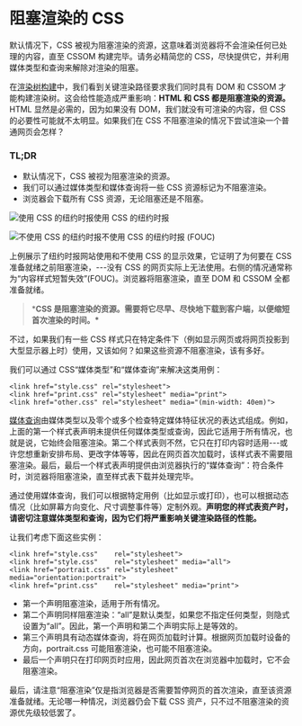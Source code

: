 # 阻塞渲染的 CSS

默认情况下，CSS 被视为阻塞渲染的资源，这意味着浏览器将不会渲染任何已处理的内容，直至 CSSOM 构建完毕。请务必精简您的 CSS，尽快提供它，并利用媒体类型和查询来解除对渲染的阻塞。

在[渲染树构建](https://developers.google.cn/web/fundamentals/performance/critical-rendering-path/render-tree-construction)中，我们看到关键渲染路径要求我们同时具有 DOM 和 CSSOM 才能构建渲染树。这会给性能造成严重影响：**HTML 和 CSS 都是阻塞渲染的资源。** HTML 显然是必需的，因为如果没有 DOM，我们就没有可渲染的内容，但 CSS 的必要性可能就不太明显。如果我们在 CSS 不阻塞渲染的情况下尝试渲染一个普通网页会怎样？

### TL;DR

- 默认情况下，CSS 被视为阻塞渲染的资源。
- 我们可以通过媒体类型和媒体查询将一些 CSS 资源标记为不阻塞渲染。
- 浏览器会下载所有 CSS 资源，无论阻塞还是不阻塞。

![使用 CSS 的纽约时报](https://developers.google.cn/web/fundamentals/performance/critical-rendering-path/images/nytimes-css-device.png)使用 CSS 的纽约时报

![不使用 CSS 的纽约时报](https://developers.google.cn/web/fundamentals/performance/critical-rendering-path/images/nytimes-nocss-device.png)不使用 CSS 的纽约时报 (FOUC)

上例展示了纽约时报网站使用和不使用 CSS 的显示效果，它证明了为何要在 CSS 准备就绪之前阻塞渲染，---没有 CSS 的网页实际上无法使用。右侧的情况通常称为“内容样式短暂失效”(FOUC)。浏览器将阻塞渲染，直至 DOM 和 CSSOM 全都准备就绪。

> ***CSS 是阻塞渲染的资源。需要将它尽早、尽快地下载到客户端，以便缩短首次渲染的时间。\***

不过，如果我们有一些 CSS 样式只在特定条件下（例如显示网页或将网页投影到大型显示器上时）使用，又该如何？如果这些资源不阻塞渲染，该有多好。

我们可以通过 CSS“媒体类型”和“媒体查询”来解决这类用例：

```
<link href="style.css" rel="stylesheet">
<link href="print.css" rel="stylesheet" media="print">
<link href="other.css" rel="stylesheet" media="(min-width: 40em)">
```

[媒体查询](https://developers.google.cn/web/fundamentals/design-and-ux/responsive/#use-css-media-queries-for-responsiveness)由媒体类型以及零个或多个检查特定媒体特征状况的表达式组成。例如，上面的第一个样式表声明未提供任何媒体类型或查询，因此它适用于所有情况，也就是说，它始终会阻塞渲染。第二个样式表则不然，它只在打印内容时适用---或许您想重新安排布局、更改字体等等，因此在网页首次加载时，该样式表不需要阻塞渲染。最后，最后一个样式表声明提供由浏览器执行的“媒体查询”：符合条件时，浏览器将阻塞渲染，直至样式表下载并处理完毕。

通过使用媒体查询，我们可以根据特定用例（比如显示或打印），也可以根据动态情况（比如屏幕方向变化、尺寸调整事件等）定制外观。**声明您的样式表资产时，请密切注意媒体类型和查询，因为它们将严重影响关键渲染路径的性能。**

让我们考虑下面这些实例：

```
<link href="style.css"    rel="stylesheet">
<link href="style.css"    rel="stylesheet" media="all">
<link href="portrait.css" rel="stylesheet" media="orientation:portrait">
<link href="print.css"    rel="stylesheet" media="print">
```

- 第一个声明阻塞渲染，适用于所有情况。
- 第二个声明同样阻塞渲染：“all”是默认类型，如果您不指定任何类型，则隐式设置为“all”。因此，第一个声明和第二个声明实际上是等效的。
- 第三个声明具有动态媒体查询，将在网页加载时计算。根据网页加载时设备的方向，portrait.css 可能阻塞渲染，也可能不阻塞渲染。
- 最后一个声明只在打印网页时应用，因此网页首次在浏览器中加载时，它不会阻塞渲染。

最后，请注意“阻塞渲染”仅是指浏览器是否需要暂停网页的首次渲染，直至该资源准备就绪。无论哪一种情况，浏览器仍会下载 CSS 资产，只不过不阻塞渲染的资源优先级较低罢了。
